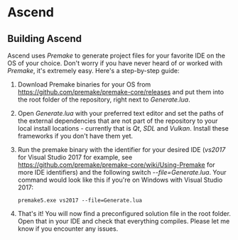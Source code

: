 # Ascend

## Building Ascend

Ascend uses *Premake* to generate project files for your favorite IDE on the OS of your choice. Don't worry if you have never heard of or worked with *Premake*, it's extremely easy. Here's a step-by-step guide:

1. Download Premake binaries for your OS from https://github.com/premake/premake-core/releases and put them into the root folder of the repository, right next to *Generate.lua*.
2. Open *Generate.lua* with your preferred text editor and set the paths of the external dependencies that are not part of the repository  to your local install locations - currently that is *Qt*, *SDL* and *Vulkan*. Install these frameworks if you don't have them yet.
3. Run the premake binary with the identifier for your desired IDE (*vs2017* for Visual Studio 2017 for example, see https://github.com/premake/premake-core/wiki/Using-Premake for more IDE identifiers) and the following switch *--file=Generate.lua*. Your command would look like this if you're on Windows with Visual Studio 2017:

    ```premake5.exe vs2017 --file=Generate.lua```

4. That's it! You will now find a preconfigured solution file in the root folder. Open that in your IDE and check that everything compiles. Please let me know if you encounter any issues.
